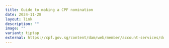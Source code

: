 ```yaml
---
title: Guide to making a CPF nomination
date: 2024-11-28
layout: link
description: ""
image: ""
variant: tiptap
external: https://cpf.gov.sg/content/dam/web/member/account-services/documents/A_guide_to_Nom_Scheme_1.pdf
---
```

